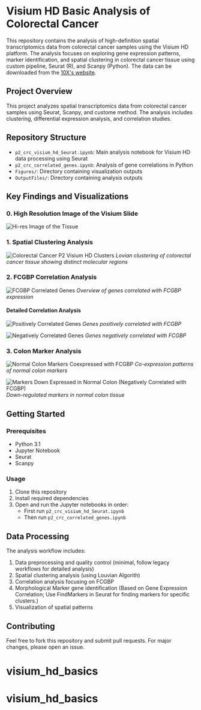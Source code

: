 # Visium HD Basic Analysis of Colorectal Cancer

This repository contains the analysis of high-definition spatial transcriptomics data from colorectal cancer samples using the Visium HD platform. The analysis focuses on exploring gene expression patterns, marker identification, and spatial clustering in colorectal cancer tissue using custom pipeline, Seurat (R), and Scanpy (Python). The data can be downloaded from the [10X's website](https://www.10xgenomics.com/products/visium-hd-spatial-gene-expression/dataset-human-crc). 

## Project Overview

This project analyzes spatial transcriptomics data from colorectal cancer samples using Seurat, Scanpy, and custome method. The analysis includes clustering, differential expression analysis, and correlation studies.

## Repository Structure

- `p2_crc_visium_hd_Seurat.ipynb`: Main analysis notebook for Visium HD data processing using Seurat
- `p2_crc_correlated_genes.ipynb`: Analysis of gene correlations in Python
- `Figures/`: Directory containing visualization outputs
- `OutputFiles/`: Directory containing analysis outputs

## Key Findings and Visualizations

### 0. High Resolution Image of the Visium Slide
![Hi-res Image of the Tissue](Figures/Colorectal_cancer_P2_visium_hd.png)


### 1. Spatial Clustering Analysis
![Colorectal Cancer P2 Visium HD Clusters](Figures/Colorectal_cancer_P2_visium_hd_clusters.png)
*Lovian clustering of colorectal cancer tissue showing distinct molecular regions*


### 2. FCGBP Correlation Analysis
![FCGBP Correlated Genes](Figures/Correlated_genes_for_FCGBP.png)
*Overview of genes correlated with FCGBP expression*

#### Detailed Correlation Analysis
![Positively Correlated Genes](Figures/Pos_Correlated_genes_for_FCGBP.png)
*Genes positively correlated with FCGBP*

![Negatively Correlated Genes](Figures/Neg_Correlated_genes_for_FCGBP.png)
*Genes negatively correlated with FCGBP*

### 3. Colon Marker Analysis
![Normal Colon Markers Coexpressed with FCGBP](Figures/Normal_colon_markers_coexpressed.png)
*Co-expression patterns of normal colon markers*

![Markers Down Expressed in Normal Colon (Negatively Correlated with FCGBP)](Figures/Normal_colon_markers_down_expressed.png)
*Down-regulated markers in normal colon tissue*

## Getting Started

### Prerequisites
- Python 3.1
- Jupyter Notebook
- Seurat
- Scanpy

### Usage
1. Clone this repository
2. Install required dependencies
3. Open and run the Jupyter notebooks in order:
   - First run `p2_crc_visium_hd_Seurat.ipynb`
   - Then run `p2_crc_correlated_genes.ipynb`

## Data Processing

The analysis workflow includes:
1. Data preprocessing and quality control (minimal, follow legacy workflows for detailed analysis)
2. Spatial clustering analysis (using Louvian Algorith)
3. Correlation analysis focusing on FCGBP
3. Morphological Marker gene identification (Based on Gene Expression Correlation; Use FindMarkers in Seurat for finding markers for specific clusters.)
5. Visualization of spatial patterns

## Contributing

Feel free to fork this repository and submit pull requests. For major changes, please open an issue.
# visium_hd_basics
# visium_hd_basics
